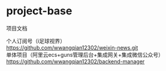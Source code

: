 # project-base
项目文档

个人订阅号（i足球视界）</br>
https://github.com/wwangqian12302/weixin-news.git</br>
单体项目（阿里云ecs+guns管理后台+集成网关+集成微信公众号）</br>
https://github.com/wwangqian12302/backend-manager</br>
